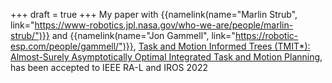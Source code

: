 +++
draft = true
+++
My paper with {{namelink(name="Marlin Strub", link="https://www-robotics.jpl.nasa.gov/who-we-are/people/marlin-strub/")}} and {{namelink(name="Jon Gammell", link="https://robotic-esp.com/people/gammell/")}}, [Task and Motion Informed Trees (TMIT*): Almost-Surely Asymptotically Optimal Integrated Task and Motion Planning](https://arxiv.org/abs/2210.09367), has been accepted to IEEE RA-L and IROS 2022
